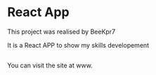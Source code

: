 # React App 

This project was realised by BeeKpr7

It is a React APP to show my skills developement

##

You can visit the site at www.<deploymentInWork>